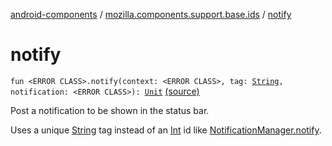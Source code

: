 [android-components](../index.md) / [mozilla.components.support.base.ids](index.md) / [notify](./notify.md)

# notify

`fun <ERROR CLASS>.notify(context: <ERROR CLASS>, tag: `[`String`](https://kotlinlang.org/api/latest/jvm/stdlib/kotlin/-string/index.html)`, notification: <ERROR CLASS>): `[`Unit`](https://kotlinlang.org/api/latest/jvm/stdlib/kotlin/-unit/index.html) [(source)](https://github.com/mozilla-mobile/android-components/blob/master/components/support/base/src/main/java/mozilla/components/support/base/ids/NotificationIds.kt#L46)

Post a notification to be shown in the status bar.

Uses a unique [String](https://kotlinlang.org/api/latest/jvm/stdlib/kotlin/-string/index.html) tag instead of an [Int](https://kotlinlang.org/api/latest/jvm/stdlib/kotlin/-int/index.html) id like [NotificationManager.notify](#).

